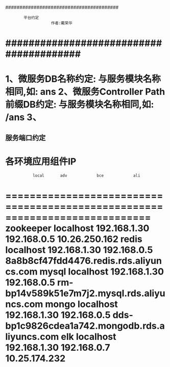
########################################

            平台约定
                        作者:戴荣华
########################################
================================================
1、微服务DB名称约定:  与服务模块名称相同,如: ans
2、微服务Controller Path 前缀DB约定:  与服务模块名称相同,如: /ans
3、
================================================


服务端口约定
------------------------------------------------




各环境应用组件IP
============================================================================
                local       adv             bce             ali
============================================================================
zookeeper       localhost   192.168.1.30    192.168.0.5     10.26.250.162
redis           localhost   192.168.1.30    192.168.0.5     8a8b8cf47fdd4476.redis.rds.aliyuncs.com
mysql           localhost   192.168.1.30    192.168.0.5     rm-bp14v589k51e7m7j2.mysql.rds.aliyuncs.com
mongo           localhost   192.168.1.30    192.168.0.5     dds-bp1c9826cdea1a742.mongodb.rds.aliyuncs.com
elk             localhost   192.168.1.30    192.168.0.7     10.25.174.232
============================================================================






